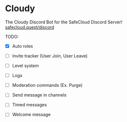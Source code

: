 # Cloudy
The Cloudy Discord Bot for the SafeCloud Discord Server!
[safecloud.quest/discord](url)

TODO:

* [x] Auto roles
* [ ] Invite tracker (User Join, User Leave)
* [ ] Level system
* [ ] Logs
* [ ] Moderation commands (Ex. Purge)
* [ ] Send message in channels
* [ ] Timed messages
* [ ] Welcome message

